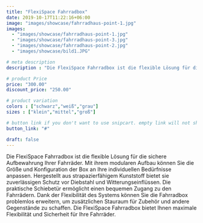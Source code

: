 ```yaml
---
title: "FlexiSpace Fahrradbox"
date: 2019-10-17T11:22:16+06:00
image: "images/showcase/fahrradhaus-point-1.jpg"
images:
  - "images/showcase/fahrradhaus-point-1.jpg"
  - "images/showcase/fahrradhaus-point-3.jpg"
  - "images/showcase/fahrradhaus-point-2.jpg"
  - "images/showcase/bild1.JPG"

# meta description
description : "Die FlexiSpace Fahrradbox ist die flexible Lösung für die sichere Aufbewahrung Ihrer Fahrräder. Mit ihrem modularen Aufbau können Sie die Größe und Konfiguration der Box an Ihre individuellen Bedürfnisse anpassen. Hergestellt aus strapazierfähigem Kunststoff bietet sie zuverlässigen Schutz vor Diebstahl und Witterungseinflüssen. Die praktische Schiebetür ermöglicht einen bequemen Zugang zu den Fahrrädern. Dank der Flexibilität des Systems können Sie die Fahrradbox problemlos erweitern, um zusätzlichen Stauraum für Zubehör und andere Gegenstände zu schaffen. Die FlexiSpace Fahrradbox bietet Ihnen maximale Flexibilität und Sicherheit für Ihre Fahrräder."

# product Price
price: "300.00"
discount_price: "250.00"

# product variation
colors : ["schwarz","weiß","grau"]
sizes : ["klein","mittel","groß"]

# button link if you don't want to use snipcart. empty link will not show button
button_link: "#"

draft: false
---
```

Die FlexiSpace Fahrradbox ist die flexible Lösung für die sichere Aufbewahrung Ihrer Fahrräder. Mit ihrem modularen Aufbau können Sie die Größe und Konfiguration der Box an Ihre individuellen Bedürfnisse anpassen. Hergestellt aus strapazierfähigem Kunststoff bietet sie zuverlässigen Schutz vor Diebstahl und Witterungseinflüssen. Die praktische Schiebetür ermöglicht einen bequemen Zugang zu den Fahrrädern. Dank der Flexibilität des Systems können Sie die Fahrradbox problemlos erweitern, um zusätzlichen Stauraum für Zubehör und andere Gegenstände zu schaffen. Die FlexiSpace Fahrradbox bietet Ihnen maximale Flexibilität und Sicherheit für Ihre Fahrräder.
